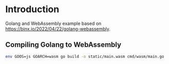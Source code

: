 # Introduction 

Golang and WebAssembly example based on https://binx.io/2022/04/22/golang-webassembly.

## Compiling Golang to WebAssembly

```bash
env GOOS=js GOARCH=wasm go build -o static/main.wasm cmd/wasm/main.go
```